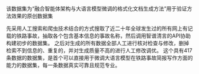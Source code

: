 该数据集为“融合智能体架构与大语言模型微调的格式化文档生成方法”用于验证方法效果的原创数据集

先采用人工搜索和爬虫技术结合的方式搜取了近二十年全球发生过的所有网上有记载的铁路事故，抽取各个包含基本信息的事故名称，然后调用智谱清言的API协助构建初步的数据集。
之后对生成的所有数据全部人工进行核对检查与修改，删掉检索不到信息的、重复的，并对生成质量不高的进行人工修改调优。
这个具有417条数据的数据集，是首个可以直接用于微调大语言模型在铁路事故简报写作方面的能力的数据集，每一条数据真实可靠且规范专业。
